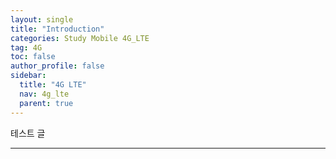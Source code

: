 ```yaml
---
layout: single
title: "Introduction"
categories: Study Mobile 4G_LTE
tag: 4G
toc: false
author_profile: false
sidebar:
  title: "4G LTE"
  nav: 4g_lte
  parent: true
---
```


테스트 글

---
